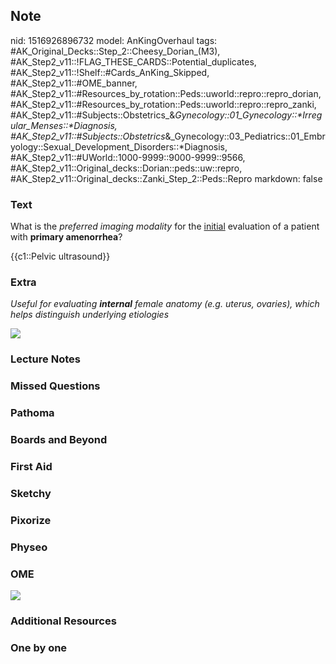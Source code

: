 ## Note
nid: 1516926896732
model: AnKingOverhaul
tags: #AK_Original_Decks::Step_2::Cheesy_Dorian_(M3), #AK_Step2_v11::!FLAG_THESE_CARDS::Potential_duplicates, #AK_Step2_v11::!Shelf::#Cards_AnKing_Skipped, #AK_Step2_v11::#OME_banner, #AK_Step2_v11::#Resources_by_rotation::Peds::uworld::repro::repro_dorian, #AK_Step2_v11::#Resources_by_rotation::Peds::uworld::repro::repro_zanki, #AK_Step2_v11::#Subjects::Obstetrics_&_Gynecology::01_Gynecology::*Irregular_Menses::*Diagnosis, #AK_Step2_v11::#Subjects::Obstetrics_&_Gynecology::03_Pediatrics::01_Embryology::Sexual_Development_Disorders::*Diagnosis, #AK_Step2_v11::#UWorld::1000-9999::9000-9999::9566, #AK_Step2_v11::Original_decks::Dorian::peds::uw::repro, #AK_Step2_v11::Original_decks::Zanki_Step_2::Peds::Repro
markdown: false

### Text
What is the <i>preferred imaging modality</i> for the
<u>initial</u> evaluation of a patient with <b>primary
amenorrhea</b>?
<div>
  {{c1::Pelvic ultrasound}}
</div>

### Extra
<i>Useful for evaluating <b>internal</b> female anatomy (e.g.
uterus, ovaries), which helps distinguish underlying etiologies</i>
<div>
  <div>
    <i><img src="prima.png"></i>
  </div>
</div>

### Lecture Notes


### Missed Questions


### Pathoma


### Boards and Beyond


### First Aid


### Sketchy


### Pixorize


### Physeo


### OME
<div class="ome-widget">
  <a href="https://onlinemeded.org?ref=anki"><img src=
  "_OME_AnkiFlashcards_General_3.png"></a>
</div>

### Additional Resources


### One by one


